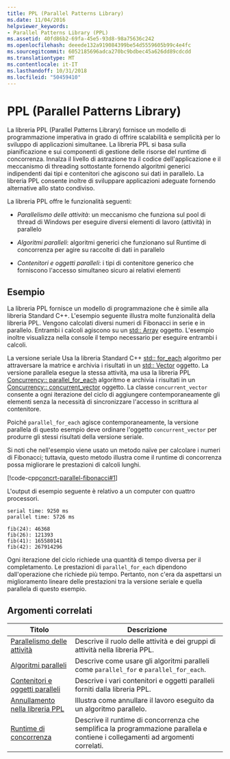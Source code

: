 ```yaml
---
title: PPL (Parallel Patterns Library)
ms.date: 11/04/2016
helpviewer_keywords:
- Parallel Patterns Library (PPL)
ms.assetid: 40fd86b2-69fa-45e5-93d8-98a75636c242
ms.openlocfilehash: deeede132a919084399be54d5559605b99c4e4fc
ms.sourcegitcommit: 6052185696adca270bc9bdbec45a626dd89cdcdd
ms.translationtype: MT
ms.contentlocale: it-IT
ms.lasthandoff: 10/31/2018
ms.locfileid: "50459410"
---
```

# <a name="parallel-patterns-library-ppl"></a>PPL (Parallel Patterns Library)

La libreria PPL (Parallel Patterns Library) fornisce un modello di programmazione imperativa in grado di offrire scalabilità e semplicità per lo sviluppo di applicazioni simultanee. La libreria PPL si basa sulla pianificazione e sui componenti di gestione delle risorse del runtime di concorrenza. Innalza il livello di astrazione tra il codice dell'applicazione e il meccanismo di threading sottostante fornendo algoritmi generici indipendenti dai tipi e contenitori che agiscono sui dati in parallelo. La libreria PPL consente inoltre di sviluppare applicazioni adeguate fornendo alternative allo stato condiviso.

La libreria PPL offre le funzionalità seguenti:

- *Parallelismo delle attività*: un meccanismo che funziona sul pool di thread di Windows per eseguire diversi elementi di lavoro (attività) in parallelo

- *Algoritmi paralleli*: algoritmi generici che funzionano sul Runtime di concorrenza per agire su raccolte di dati in parallelo

- *Contenitori e oggetti paralleli*: i tipi di contenitore generico che forniscono l'accesso simultaneo sicuro ai relativi elementi

## <a name="example"></a>Esempio

La libreria PPL fornisce un modello di programmazione che è simile alla libreria Standard C++. L'esempio seguente illustra molte funzionalità della libreria PPL. Vengono calcolati diversi numeri di Fibonacci in serie e in parallelo. Entrambi i calcoli agiscono su un [std:: Array](../../standard-library/array-class-stl.md) oggetto. L'esempio inoltre visualizza nella console il tempo necessario per eseguire entrambi i calcoli.

La versione seriale Usa la libreria Standard C++ [std:: for_each](../../standard-library/algorithm-functions.md#for_each) algoritmo per attraversare la matrice e archivia i risultati in un [std:: Vector](../../standard-library/vector-class.md) oggetto. La versione parallela esegue la stessa attività, ma usa la libreria PPL [Concurrency:: parallel_for_each](reference/concurrency-namespace-functions.md#parallel_for_each) algoritmo e archivia i risultati in un [Concurrency:: concurrent_vector](../../parallel/concrt/reference/concurrent-vector-class.md) oggetto. La classe `concurrent_vector` consente a ogni iterazione del ciclo di aggiungere contemporaneamente gli elementi senza la necessità di sincronizzare l'accesso in scrittura al contenitore.

Poiché `parallel_for_each` agisce contemporaneamente, la versione parallela di questo esempio deve ordinare l'oggetto `concurrent_vector` per produrre gli stessi risultati della versione seriale.

Si noti che nell'esempio viene usato un metodo naïve per calcolare i numeri di Fibonacci; tuttavia, questo metodo illustra come il runtime di concorrenza possa migliorare le prestazioni di calcoli lunghi.

[!code-cpp[concrt-parallel-fibonacci#1](../../parallel/concrt/codesnippet/cpp/parallel-patterns-library-ppl_1.cpp)]

L'output di esempio seguente è relativo a un computer con quattro processori.

```Output
serial time: 9250 ms
parallel time: 5726 ms

fib(24): 46368
fib(26): 121393
fib(41): 165580141
fib(42): 267914296
```

Ogni iterazione del ciclo richiede una quantità di tempo diversa per il completamento. Le prestazioni di `parallel_for_each` dipendono dall'operazione che richiede più tempo. Pertanto, non c'era da aspettarsi un miglioramento lineare delle prestazioni tra la versione seriale e quella parallela di questo esempio.

## <a name="related-topics"></a>Argomenti correlati

|Titolo|Descrizione|
|-----------|-----------------|
|[Parallelismo delle attività](../../parallel/concrt/task-parallelism-concurrency-runtime.md)|Descrive il ruolo delle attività e dei gruppi di attività nella libreria PPL.|
|[Algoritmi paralleli](../../parallel/concrt/parallel-algorithms.md)|Descrive come usare gli algoritmi paralleli come `parallel_for` e `parallel_for_each`.|
|[Contenitori e oggetti paralleli](../../parallel/concrt/parallel-containers-and-objects.md)|Descrive i vari contenitori e oggetti paralleli forniti dalla libreria PPL.|
|[Annullamento nella libreria PPL](cancellation-in-the-ppl.md)|Illustra come annullare il lavoro eseguito da un algoritmo parallelo.|
|[Runtime di concorrenza](../../parallel/concrt/concurrency-runtime.md)|Descrive il runtime di concorrenza che semplifica la programmazione parallela e contiene i collegamenti ad argomenti correlati.|

